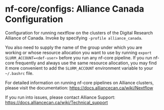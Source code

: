 # nf-core/configs: Alliance Canada Configuration

Configuration for running nextflow on the clusters of the Digital Research Alliance of Canada. Invoke by specifying `-profile alliance_canada`. 

You also need to supply the name of the group under which you are working or whose resource allocation you want to use by running `export SLURM_ACCOUNT=<def-user>` before you run any nf-core pipeline. If you run nf-core frequently and always use the same resource allocation, you may find it more convenient to add the `SLURM_ACCOUNT` environment variable to your `~/.bashrc` file.

For detailed information on running nf-core pipelines on Alliance clusters, please visit the documentation:
https://docs.alliancecan.ca/wiki/Nextflow

If you run into issues, please contact Alliance Support:
https://docs.alliancecan.ca/wiki/Technical_support 